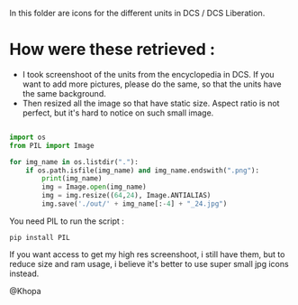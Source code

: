 In this folder are icons for the different units in DCS / DCS Liberation. 

# How were these retrieved :
- I took screenshoot of the units from the encyclopedia in DCS. If you want to add more pictures, please do the same, so that the units have the same background.
- Then resized all the image so that have static size. Aspect ratio is not perfect, but it's hard to notice on such small image.

```python

import os
from PIL import Image

for img_name in os.listdir("."):
	if os.path.isfile(img_name) and img_name.endswith(".png"):
		print(img_name)
		img = Image.open(img_name)
		img = img.resize((64,24), Image.ANTIALIAS)
		img.save('./out/' + img_name[:-4] + "_24.jpg")

```

You need PIL to run the script : 

```
pip install PIL
```

If you want access to get my high res screenshoot, i still have them, but to reduce size and ram usage, i believe it's better to use super small jpg icons instead.

@Khopa